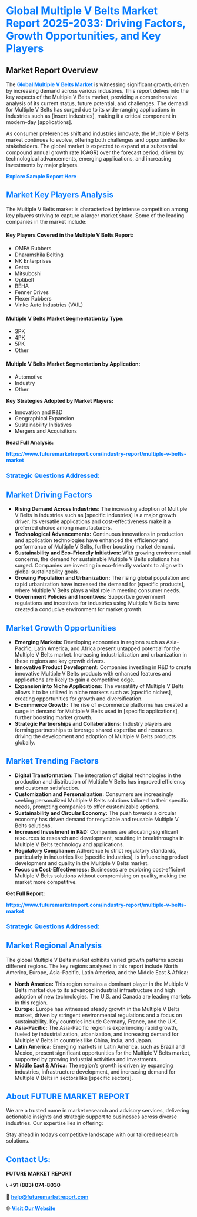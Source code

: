 <h1 style="color: #007BFF;">Global Multiple V Belts Market Report 2025-2033: Driving Factors, Growth Opportunities, and Key Players</h1>

<section id="overview">
<h2>Market Report Overview</h2>
<p>The <a href="https://www.futuremarketreport.com/industry-report/multiple-v-belts-market" style="color: #007BFF; text-decoration: none;"><strong>Global Multiple V Belts Market</strong></a> is witnessing significant growth, driven by increasing demand across various industries. This report delves into the key aspects of the Multiple V Belts market, providing a comprehensive analysis of its current status, future potential, and challenges. The demand for Multiple V Belts has surged due to its wide-ranging applications in industries such as [insert industries], making it a critical component in modern-day [applications].</p>
<p>As consumer preferences shift and industries innovate, the Multiple V Belts market continues to evolve, offering both challenges and opportunities for stakeholders. The global market is expected to expand at a substantial compound annual growth rate (CAGR) over the forecast period, driven by technological advancements, emerging applications, and increasing investments by major players.</p>
</section>

<section id="overview">
<p><a href="https://www.futuremarketreport.com/request-sample/reportId=52170" style="color: #007BFF; text-decoration: none;"><strong>Explore Sample Report Here</strong></a></p>
</section>

<section id="key-players">
<h2 style="color: #007BFF;">Market Key Players Analysis</h2>
<p>The Multiple V Belts market is characterized by intense competition among key players striving to capture a larger market share. Some of the leading companies in the market include:</p>
<h4>Key Players Covered in the Multiple V Belts Report:</h4>
<ul><li>OMFA Rubbers</li><li>Dharamshila Belting</li><li>NK Enterprises</li><li>Gates</li><li>Mitsuboshi</li><li>Optibelt</li><li>BEHA</li><li>Fenner Drives</li><li>Flexer Rubbers</li><li>Vinko Auto Industries (VAIL)</li></ul>
<h4>Multiple V Belts Market Segmentation by Type:</h4>
<ul><li>3PK</li><li>4PK</li><li>5PK</li><li>Other</li></ul>

<h4>Multiple V Belts Market Segmentation by Application:</h4>
<ul><li>Automotive</li><li>Industry</li><li>Other</li></ul>
<p><strong>Key Strategies Adopted by Market Players:</strong></p>
<ul>
<li>Innovation and R&D</li>
<li>Geographical Expansion</li>
<li>Sustainability Initiatives</li>
<li>Mergers and Acquisitions</li>
</ul>
</section>

<section>
<p><strong>Read Full Analysis: </strong></p><a href="https://www.futuremarketreport.com/industry-report/multiple-v-belts-market" style="color: #007BFF; text-decoration: none;"><strong>https://www.futuremarketreport.com/industry-report/multiple-v-belts-market</strong></a>
<h3 style="color: #007BFF;">Strategic Questions Addressed:</h3>
</section>

<section id="driving-factors">
<h2 style="color: #007BFF;">Market Driving Factors</h2>
<ul>
<li><strong>Rising Demand Across Industries:</strong> The increasing adoption of Multiple V Belts in industries such as [specific industries] is a major growth driver. Its versatile applications and cost-effectiveness make it a preferred choice among manufacturers.</li>
<li><strong>Technological Advancements:</strong> Continuous innovations in production and application technologies have enhanced the efficiency and performance of Multiple V Belts, further boosting market demand.</li>
<li><strong>Sustainability and Eco-Friendly Initiatives:</strong> With growing environmental concerns, the demand for sustainable Multiple V Belts solutions has surged. Companies are investing in eco-friendly variants to align with global sustainability goals.</li>
<li><strong>Growing Population and Urbanization:</strong> The rising global population and rapid urbanization have increased the demand for [specific products], where Multiple V Belts plays a vital role in meeting consumer needs.</li>
<li><strong>Government Policies and Incentives:</strong> Supportive government regulations and incentives for industries using Multiple V Belts have created a conducive environment for market growth.</li>
</ul>
</section>

<section id="growth-opportunities">
<h2 style="color: #007BFF;">Market Growth Opportunities</h2>
<ul>
<li><strong>Emerging Markets:</strong> Developing economies in regions such as Asia-Pacific, Latin America, and Africa present untapped potential for the Multiple V Belts market. Increasing industrialization and urbanization in these regions are key growth drivers.</li>
<li><strong>Innovative Product Development:</strong> Companies investing in R&D to create innovative Multiple V Belts products with enhanced features and applications are likely to gain a competitive edge.</li>
<li><strong>Expansion into Niche Applications:</strong> The versatility of Multiple V Belts allows it to be utilized in niche markets such as [specific niches], creating opportunities for growth and diversification.</li>
<li><strong>E-commerce Growth:</strong> The rise of e-commerce platforms has created a surge in demand for Multiple V Belts used in [specific applications], further boosting market growth.</li>
<li><strong>Strategic Partnerships and Collaborations:</strong> Industry players are forming partnerships to leverage shared expertise and resources, driving the development and adoption of Multiple V Belts products globally.</li>
</ul>
</section>

<section id="trending-factors">
<h2 style="color: #007BFF;">Market Trending Factors</h2>
<ul>
<li><strong>Digital Transformation:</strong> The integration of digital technologies in the production and distribution of Multiple V Belts has improved efficiency and customer satisfaction.</li>
<li><strong>Customization and Personalization:</strong> Consumers are increasingly seeking personalized Multiple V Belts solutions tailored to their specific needs, prompting companies to offer customizable options.</li>
<li><strong>Sustainability and Circular Economy:</strong> The push towards a circular economy has driven demand for recyclable and reusable Multiple V Belts solutions.</li>
<li><strong>Increased Investment in R&D:</strong> Companies are allocating significant resources to research and development, resulting in breakthroughs in Multiple V Belts technology and applications.</li>
<li><strong>Regulatory Compliance:</strong> Adherence to strict regulatory standards, particularly in industries like [specific industries], is influencing product development and quality in the Multiple V Belts market.</li>
<li><strong>Focus on Cost-Effectiveness:</strong> Businesses are exploring cost-efficient Multiple V Belts solutions without compromising on quality, making the market more competitive.</li>
</ul>
</section>

<section>
<p><strong>Get Full Report: </strong></p><a href="https://www.futuremarketreport.com/industry-report/multiple-v-belts-market" style="color: #007BFF; text-decoration: none;"><strong>https://www.futuremarketreport.com/industry-report/multiple-v-belts-market</strong></a>
<h3 style="color: #007BFF;">Strategic Questions Addressed:</h3>
</section>


<section id="regional-analysis">
<h2 style="color: #007BFF;">Market Regional Analysis</h2>
<p>The global Multiple V Belts market exhibits varied growth patterns across different regions. The key regions analyzed in this report include North America, Europe, Asia-Pacific, Latin America, and the Middle East & Africa:</p>
<ul>
<li><strong>North America:</strong> This region remains a dominant player in the Multiple V Belts market due to its advanced industrial infrastructure and high adoption of new technologies. The U.S. and Canada are leading markets in this region.</li>
<li><strong>Europe:</strong> Europe has witnessed steady growth in the Multiple V Belts market, driven by stringent environmental regulations and a focus on sustainability. Key countries include Germany, France, and the U.K.</li>
<li><strong>Asia-Pacific:</strong> The Asia-Pacific region is experiencing rapid growth, fueled by industrialization, urbanization, and increasing demand for Multiple V Belts in countries like China, India, and Japan.</li>
<li><strong>Latin America:</strong> Emerging markets in Latin America, such as Brazil and Mexico, present significant opportunities for the Multiple V Belts market, supported by growing industrial activities and investments.</li>
<li><strong>Middle East & Africa:</strong> The region’s growth is driven by expanding industries, infrastructure development, and increasing demand for Multiple V Belts in sectors like [specific sectors].</li>
</ul>
</section>

<footer>
<h2 style="color: #007BFF;">About FUTURE MARKET REPORT</h2>
<p>We are a trusted name in market research and advisory services, delivering actionable insights and strategic support to businesses across diverse industries. Our expertise lies in offering:</p>

<p>Stay ahead in today’s competitive landscape with our tailored research solutions.</p>

<h2 style="color: #007BFF;">Contact Us:</h2>
<p><strong>FUTURE MARKET REPORT</strong></p>
<p>📞 <strong>+91 (883) 074-8030</strong></p>
<p>📧 <strong><a href="mailto:help@futuremarketreport.com" style="color: #007BFF;">help@futuremarketreport.com</a></strong></p>
<p>🌐 <strong><a href="https://www.futuremarketreport.com/" style="color: #007BFF;">Visit Our Website</a></strong></p>
</footer>